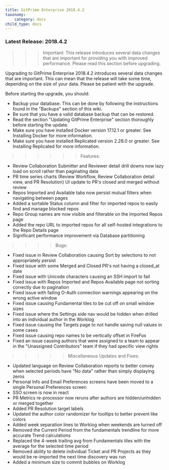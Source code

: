 ```yaml
---
title: GitPrime Enterprise 2018.4.2
taxonomy:
    category: docs
child_type: docs
---
```



### Latest Release: 2018.4.2

>>> <i class="fa fa-exclamation"></i> Important: This release introduces several data changes that are important for providing you with improved performance.  Please read this section before upgrading.

Upgrading to GitPrime Enterprise 2018.4.2 introduces several data changes that are important.  This can mean that the release will take some time, depending on the size of your data.  Please be patient with the upgrade.

Before starting the upgrade, you should:

- Backup your database.  This can be done by following the instructions found in the "Backups" section of this wiki.
- Be sure that you have a valid database backup that can be restored.
- Read the section "Updating GitPrime Enterprise" section thoroughly before starting the update.
- Make sure you have installed Docker version 17.12.1 or greater. See Installing Docker for more information.
- Make sure you have installed Replicated version 2.28.0 or greater. See Installing Replicated for more information.

>>>>>> Features:

- Review Collaboration Submitter and Reviewer detail drill downs now lazy load on scroll rather than paginating data
- PR time series charts (Review Workflow, Review Collaboration detail view, and PR Resolution) UI update to PR's closed and merged without review
- Repos Imported and Available tabs now persist mutual filters when navigating between pages
- Added a sortable Status column and filter for imported repos to easily find and manage blocked repos
- Repo Group names are now visible and filterable on the Imported Repos page
- Added the repo URL to imported repos for all self-hosted integrations to the Repo Details page
- Significant performance improvement via Database partitioning

>>>> Bugs:

- Fixed issue in Review Collaboration causing Sort by  selections to not appropriately persist
- Fixed issue with some Merged and Closed PR's not having a closed_at date
- Fixed issue with Unicode characters causing an SSH import to fail
- Fixed issue with Repos Imported and Repos Available page not sorting correctly due to pagination
- Fixed issue with failing O-Auth connection warnings appearing on the wrong active window
- Fixed issue causing Fundamental tiles to be cut off on small window sizes
- Fixed issue where the Settings side nav would be hidden when drilled into an individual author in the Worklog
- Fixed issue causing the Targets page to not handle saving null values in some cases
- Fixed issue causing repo names to be vertically offset in FireFox
- Fixed an issue causing authors that were assigned to a team to appear in the "Unassigned Contributors" team if they had specific view rights

>>>>> Miscellaneous Updates and Fixes:

- Updated language on Review Collaboration reports to better convey when selected periods have "No data" rather than simply displaying zeros
- Personal Info and Email Preferences screens have been moved to a single Personal Preferences screen
- SSO screen is now in react
- PR Metrics re-processor now reruns after authors are hidden/unhidden or merged together
- Added PR Resolution target labels
- Updated the author color randomizer for tooltips to better prevent like colors 
- Added week separation lines to Worklog when weekends are turned off
- Removed the Current Period from the fundamentals trendline for more accurate Trend calculations
- Replaced the 4-week trailing avg from Fundamentals tiles with the average for the selected time period
- Removed ability to delete individual Ticket and PR Projects as they would be re-imported the next time discovery was run
- Added a minimum size to commit bubbles on Worklog